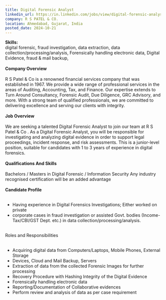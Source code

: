 ```yaml
---
title: Digital Forensic Analyst
linkedin_url: https://in.linkedin.com/jobs/view/digital-forensic-analyst-at-r-s-patel-co-4054359672?position=2&pageNum=2&refId=WaRXv89Fg5lz9wSRLXkvvw%3D%3D&trackingId=h62Pu%2BGaNPVmlpefG8DzdA%3D%3D
company: R S PATEL & CO.
location: Ahmedabad, Gujarat, India
posted_date: 2024-10-21
---
```


<div class="description__text description__text--rich">
<section class="show-more-less-html" data-max-lines="5">
<div class="show-more-less-html__markup show-more-less-html__markup--clamp-after-5 relative overflow-hidden">
<strong>Skills:<br/></strong>digital forensic, fraud investigation, data extraction, data collection/processing/analysis, Forensically handling electronic data, Digital Evidence, fraud &amp; mail backup,<br/><br/><strong>Company Overview<br/><br/></strong>R S Patel &amp; Co is a renowned financial services company that was established in 1967. We provide a wide range of professional services in the areas of Auditing, Accounting, Tax, and Finance. Our expertise extends to Turn Around Consultancy, Forensic Audit, Due Diligence, GRC Advisory, and more. With a strong team of qualified professionals, we are committed to delivering excellence and serving our clients with integrity.<br/><br/><strong>Job Overview<br/><br/></strong>We are seeking a talented Digital Forensic Analyst to join our team at R S Patel &amp; Co . As a Digital Forensic Analyst, you will be responsible for investigating and analyzing digital evidence in order to support legal proceedings, incident response, and risk assessments. This is a junior-level position, suitable for candidates with 1 to 3 years of experience in digital forensics.<br/><br/><strong>Qualifications And Skills<br/><br/></strong>Bachelors / Masters in Digital Forensic / Information Security Any industry recognised certification will be an added advantage<br/><br/><strong>Candidate Profile<br/><br/></strong><ul><li>Having experience in Digital Forensics Investigations; Either worked on private</li><li>corporate cases in fraud investigation or assisted Govt. bodies (Income- Tax/CBI/GST Dept. etc.) in data collection/processing/analysis.<br/><br/></li></ul>Roles and Responsibilities<br/><br/><ul><li>Acquiring digital data from Computers/Laptops, Mobile Phones, External Storage</li><li>Devices, Cloud and Mail Backup, Servers</li><li>Extraction of data from the collected Forensic Images for further processing</li><li>Recovery Procedure with Hashing Integrity of the Digital Evidence</li><li>Forensically handling electronic data</li><li>Reporting/Documentation of Collaborative evidences</li><li>Perform review and analysis of data as per case requirement</li></ul>
</div>


<!-- --> </section>
</div>
